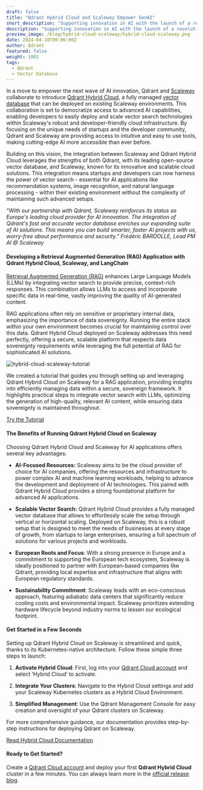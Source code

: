 ```yaml
---
draft: false
title: "Qdrant Hybrid Cloud and Scaleway Empower GenAI"
short_description: "Supporting innovation in AI with the launch of a revolutionary managed database for startups and enterprises." 
description: "Supporting innovation in AI with the launch of a revolutionary managed database for startups and enterprises."
preview_image: /blog/hybrid-cloud-scaleway/hybrid-cloud-scaleway.png
date: 2024-04-10T00:06:00Z
author: Qdrant
featured: false
weight: 1002
tags:
  - Qdrant
  - Vector Database
---
```


In a move to empower the next wave of AI innovation, Qdrant and [Scaleway](https://www.scaleway.com/en/) collaborate to introduce [Qdrant Hybrid Cloud](/hybrid-cloud/), a fully managed [vector database](https://qdrant.tech/qdrant-vector-database/) that can be deployed on existing Scaleway environments. This collaboration is set to democratize access to advanced AI capabilities, enabling developers to easily deploy and scale vector search technologies within Scaleway's robust and developer-friendly cloud infrastructure. By focusing on the unique needs of startups and the developer community, Qdrant and Scaleway are providing access to intuitive and easy to use tools, making cutting-edge AI more accessible than ever before.

Building on this vision, the integration between Scaleway and Qdrant Hybrid Cloud leverages the strengths of both Qdrant, with its leading open-source vector database, and Scaleway, known for its innovative and scalable cloud solutions. This integration means startups and developers can now harness the power of vector search - essential for AI applications like recommendation systems, image recognition, and natural language processing - within their existing environment without the complexity of maintaining such advanced setups.

*"With our partnership with Qdrant, Scaleway reinforces its status as Europe's leading cloud provider for AI innovation. The integration of Qdrant's fast and accurate vector database enriches our expanding suite of AI solutions. This means you can build smarter, faster AI projects with us, worry-free about performance and security." Frédéric BARDOLLE, Lead PM AI @ Scaleway*

#### Developing a Retrieval Augmented Generation (RAG) Application with Qdrant Hybrid Cloud, Scaleway, and LangChain

[Retrieval Augmented Generation (RAG)](https://qdrant.tech/rag/) enhances Large Language Models (LLMs) by integrating vector search to provide precise, context-rich responses. This combination allows LLMs to access and incorporate specific data in real-time, vastly improving the quality of AI-generated content.

RAG applications often rely on sensitive or proprietary internal data, emphasizing the importance of data sovereignty. Running the entire stack within your own environment becomes crucial for maintaining control over this data. Qdrant Hybrid Cloud deployed on Scaleway addresses this need perfectly, offering a secure, scalable platform that respects data sovereignty requirements while leveraging the full potential of RAG for sophisticated AI solutions.

![hybrid-cloud-scaleway-tutorial](/blog/hybrid-cloud-scaleway/hybrid-cloud-scaleway-tutorial.png)

We created a tutorial that guides you through setting up and leveraging Qdrant Hybrid Cloud on Scaleway for a RAG application, providing insights into efficiently managing data within a secure, sovereign framework. It highlights practical steps to integrate vector search with LLMs, optimizing the generation of high-quality, relevant AI content, while ensuring data sovereignty is maintained throughout.

[Try the Tutorial](/documentation/tutorials/rag-chatbot-scaleway/)

#### The Benefits of Running Qdrant Hybrid Cloud on Scaleway

Choosing Qdrant Hybrid Cloud and Scaleway for AI applications offers several key advantages:

- **AI-Focused Resources:** Scaleway aims to be the cloud provider of choice for AI companies, offering the resources and infrastructure to power complex AI and machine learning workloads, helping to advance the development and deployment of AI technologies. This paired with Qdrant Hybrid Cloud provides a strong foundational platform for advanced AI applications.

- **Scalable Vector Search:** Qdrant Hybrid Cloud provides a fully managed vector database that allows to effortlessly scale the setup through vertical or horizontal scaling. Deployed on Scaleway, this is a robust setup that is designed to meet the needs of businesses at every stage of growth, from startups to large enterprises, ensuring a full spectrum of solutions for various projects and workloads.

- **European Roots and Focus**: With a strong presence in Europe and a commitment to supporting the European tech ecosystem, Scaleway is ideally positioned to partner with European-based companies like Qdrant, providing local expertise and infrastructure that aligns with European regulatory standards.

- **Sustainability Commitment**: Scaleway leads with an eco-conscious approach, featuring adiabatic data centers that significantly reduce cooling costs and environmental impact. Scaleway prioritizes extending hardware lifecycle beyond industry norms to lessen our ecological footprint.

#### Get Started in a Few Seconds

Setting up Qdrant Hybrid Cloud on Scaleway is streamlined and quick, thanks to its Kubernetes-native architecture. Follow these simple three steps to launch:

1. **Activate Hybrid Cloud**: First, log into your [Qdrant Cloud account](https://cloud.qdrant.io/login) and select ‘Hybrid Cloud’ to activate.

2. **Integrate Your Clusters**: Navigate to the Hybrid Cloud settings and add your Scaleway Kubernetes clusters as a Hybrid Cloud Environment.

3. **Simplified Management**: Use the Qdrant Management Console for easy creation and oversight of your Qdrant clusters on Scaleway.

For more comprehensive guidance, our documentation provides step-by-step instructions for deploying Qdrant on Scaleway.

[Read Hybrid Cloud Documentation](/documentation/hybrid-cloud/)

#### Ready to Get Started?

Create a [Qdrant Cloud account](https://cloud.qdrant.io/login) and deploy your first **Qdrant Hybrid Cloud** cluster in a few minutes. You can always learn more in the [official release blog](/blog/hybrid-cloud/). 